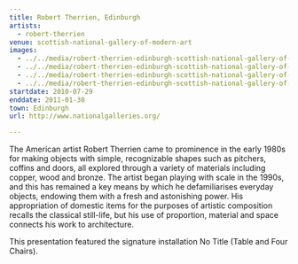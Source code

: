 ```yaml
---
title: Robert Therrien, Edinburgh
artists:
  - robert-therrien
venue: scottish-national-gallery-of-modern-art
images:
  - ../../media/robert-therrien-edinburgh-scottish-national-gallery-of-modern-art-2010-07-29-0.webp
  - ../../media/robert-therrien-edinburgh-scottish-national-gallery-of-modern-art-2010-07-29-1.webp
  - ../../media/robert-therrien-edinburgh-scottish-national-gallery-of-modern-art-2010-07-29-2.webp
  - ../../media/robert-therrien-edinburgh-scottish-national-gallery-of-modern-art-2010-07-29-3.webp
startdate: 2010-07-29
enddate: 2011-01-30
town: Edinburgh
url: http://www.nationalgalleries.org/

---
```


The American artist Robert Therrien came to prominence in the early 1980s for making objects with simple, recognizable shapes such as pitchers, coffins and doors, all explored through a variety of materials including copper, wood and bronze. The artist began playing with scale in the 1990s, and this has remained a key means by which he defamiliarises everyday objects, endowing them with a fresh and astonishing power. His appropriation of domestic items for the purposes of artistic composition recalls the classical still-life, but his use of proportion, material and space connects his work to architecture.

This presentation featured the signature installation No Title (Table and Four Chairs).